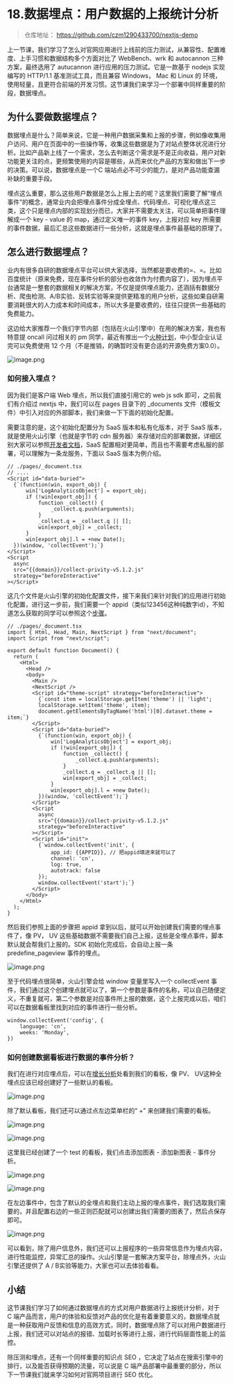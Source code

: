 # 18.数据埋点：用户数据的上报统计分析

> 仓库地址： https://github.com/czm1290433700/nextjs-demo

上一节课，我们学习了怎么对官网应用进行上线前的压力测试，从兼容性、配置难度、上手习惯和数据结构多个方面对比了 WebBench、wrk 和 autocannon 三种方案，最终选用了 autucannon 进行应用的压力测试。它是一款基于 nodejs 实现编写的 HTTP/1.1 基准测试工具，而且兼容 Windows， Mac 和 Linux 的 环境，使用轻量，且更符合前端的开发习惯。这节课我们来学习一个部署中同样重要的阶段，数据埋点。

## 为什么要做数据埋点？

数据埋点是什么？简单来说，它是一种用户数据采集和上报的步骤，例如像收集用户访问、用户在页面中的一些操作等，收集这些数据是为了对站点整体状况进行分析。比如产品新上线了一个需求，怎么去判断这个需求是不是正向收益，用户对新功能更关注的点，更频繁使用的内容是哪些，从而来优化产品的方案和做出下一步的决策。可以说，数据埋点是一个C 端站点必不可少的能力，是对产品功能查漏补缺的重要手段。

埋点这么重要，那么这些用户数据是怎么上报上去的呢？这里我们需要了解“埋点事件”的概念，通常业内会把埋点事件分成全埋点、代码埋点、可视化埋点这三类，这个只是埋点内部的实现划分而已，大家并不需要太关注，可以简单把事件理解成一个 key - value 的 map，通过定义唯一的事件 key，上报对应 key 所需要的事件数据，最后汇总这些数据进行一些分析，这就是埋点事件最基础的原理了。

## 怎么进行数据埋点？

业内有很多自研的数据埋点平台可以供大家选择，当然都是要收费的=、=。比如百度统计（原来免费，现在事件分析的部分也收敛作为付费内容了），因为埋点平台通常是一整套的数据相关的解决方案，不仅是提供埋点能力，还涵括有数据分析、爬虫检测、A/B实验、反转实验等来提供更精准的用户分析，这些如果自研需要消耗很大的人力成本和时间成本，所以大多是要收费的，往往只提供一些基础的免费能力。

这边给大家推荐一个我们字节内部（包括在火山引擎中）在用的解决方案，我也有特意提 oncall 问过相关的 pm 同学，最近有推出一个[火种计划](https://www.volcengine.com/activity/data1)，中小型企业认证完可以免费使用 12 个月（不是推销，的确暂时没有更合适的开源免费方案0.0）。


![image.png](./images/2df305b37c83048d2522f7f9d13e158b.webp )

### 如何接入埋点？

因为我们是客户端 Web 埋点，所以我们直接引用它的 web js sdk 即可，之前我们有介绍过 nextjs 中，我们可以在 pages 目录下的 _documents 文件（模板文件）中引入对应的外部脚本，我们来做一下下面的初始化配置。

需要注意的是，这个初始化配置分为 SaaS 版本和私有化版本，对于 SaaS 版本，就是使用火山引擎（也就是字节的 cdn 服务器）来存储对应的部署数据，详细区别大家可以参照[开发者文档](https://www.volcengine.com/docs/6285/93209)，SaaS 配置相对更简单，而且也不需要考虑私服的部署，可以理解为一条龙服务，下面以 SaaS 版本为例介绍。

```
// ./pages/_document.tsx
// ....
<Script id="data-buried">
  {`(function(win, export_obj) {
      win['LogAnalyticsObject'] = export_obj;
      if (!win[export_obj]) {
          function _collect() {
              _collect.q.push(arguments);
          }
          _collect.q = _collect.q || [];
          win[export_obj] = _collect;                
      }
      win[export_obj].l = +new Date();
  })(window, 'collectEvent');`}
</Script>
<Script
  async
  src="{{domain}}/collect-privity-v5.1.2.js"
  strategy="beforeInteractive"
></Script>
```

这几个文件是火山引擎的初始化配置文件，接下来我们来针对我们的应用进行初始化配置，进行这一步前，我们需要一个 appid（类似123456这种纯数字id），不知道怎么获取的同学可以参照这个[步骤](https://www.volcengine.com/docs/6285/66205#_3-%E9%A6%96%E6%AC%A1%E8%BF%9B%E5%85%A5%E4%BA%A7%E5%93%81%E5%A6%82%E4%BD%95%E5%88%9B%E5%BB%BA%E5%BA%94%E7%94%A8%EF%BC%9F-%E5%A6%82%E4%BD%95%E5%88%9B%E5%BB%BA%E6%96%B0%E5%BA%94%E7%94%A8%EF%BC%9F)。

```
// ./pages/_document.tsx
import { Html, Head, Main, NextScript } from "next/document";
import Script from "next/script";

export default function Document() {
  return (
    <Html>
      <Head />
      <body>
        <Main />
        <NextScript />
        <Script id="theme-script" strategy="beforeInteractive">
          {`const item = localStorage.getItem('theme') || 'light';
          localStorage.setItem('theme', item);
          document.getElementsByTagName('html')[0].dataset.theme = item;`}
        </Script>
        <Script id="data-buried">
          {`(function(win, export_obj) {
              win['LogAnalyticsObject'] = export_obj;
              if (!win[export_obj]) {
                  function _collect() {
                      _collect.q.push(arguments);
                  }
                  _collect.q = _collect.q || [];
                  win[export_obj] = _collect;                
              }
              win[export_obj].l = +new Date();
          })(window, 'collectEvent');`}
        </Script>
        <Script
          async
          src="{{domain}}/collect-privity-v5.1.2.js"
          strategy="beforeInteractive"
        ></Script>
        <Script id="init">
          {`window.collectEvent('init', {
              app_id: {{APPID}}, // 把appid填进来就可以了
              channel: 'cn', 
              log: true, 
              autotrack: false 
          });
          window.collectEvent('start');`}
        </Script>
      </body>
    </Html>
  );
}
```

然后我们参照上面的步骤把 appid 拿到以后，就可以开始创建我们需要的埋点事件了，像 PV， UV 这些基础数据不需要我们自己上报，这些是全埋点事件，脚本默认就会帮我们上报的。SDK 初始化完成后，会自动上报一条 predefine_pageview 事件的埋点。


![image.png](./images/d06998fdc1868c327270770d16e31ecc.webp )

至于代码埋点很简单，火山引擎会给 window 变量里写入一个 collectEvent 事件，我们通过这个创建埋点就可以了，第一个参数是事件的名称，可以自己随便定义，不重复就可，第二个参数是对应事件所上报的数据，这个上报完成以后，咱们可以在数据看板里找到对应的事件进行一些分析。

```
window.collectEvent('config', {
    language: 'cn',
    weeks: 'Monday',
})
```

### 如何创建数据看板进行数据的事件分析？

我们在进行对应埋点后，可以在[增长分析](https://console.volcengine.com/datafinder/app/180186/dashboard/7138946272999932447)处看到我们的看板，像 PV、 UV这种全埋点应该已经创建好了一些默认的看板。


![image.png](./images/ded5fa5afea273ca95187a2144527ee4.webp )

除了默认看板，我们还可以通过点左边菜单栏的“ +” 来创建我们需要的看板。


![image.png](./images/9f6becb1a46fc47ddd4ad91b079b6439.webp )


![image.png](./images/200db1621c34db5d4758c6e3e322656a.webp )

这里我已经创建了一个 test 的看板，我们点击添加图表 - 添加新图表 - 事件分析。


![image.png](./images/8de71c9b72d42ed2d0267d87c36f12c2.webp )


![image.png](./images/0b1eb64746d0f7654db419c02993679c.webp )

在左边事件中，包含了默认的全埋点和我们主动上报的埋点事件，我们选取我们需要的，并且配置右边的一些正则匹配就可以创建出我们需要的图表了，然后点保存即可。

![image.png](./images/1cde36209df02dc9ff8c84805fb4d44f.webp )

可以看到，除了用户信息外，我们还可以上报程序的一些异常信息作为埋点内容，进行性能监控，异常汇总的操作。火山引擎是一套解决方案平台，除埋点外，火山引擎还提供了 A / B实验等能力，大家也可以去体验看看。

## 小结

这节课我们学习了如何通过数据埋点的方式对用户数据进行上报统计分析，对于 C 端产品而言，用户的体验和反馈对产品的优化是有着重要意义的，数据埋点就是一种获取用户反馈和信息的高效方式，同时，数据埋点除了可以对用户数据进行上报，我们还可以对站点的报错、加载时长等进行上报，进行代码层面性能上的监控。

除压测和埋点，还有一个同样重要的知识点 SEO ，它决定了站点在搜索引擎中的排行，以及能否获得预期的流量，可以说是 C 端产品部署中最重要的部分，所以下一节课我们就来学习如何对官网项目进行 SEO 优化。
